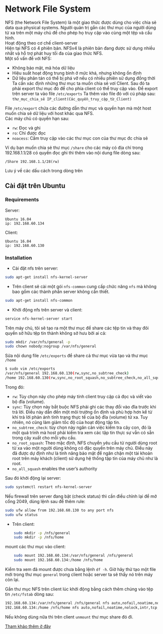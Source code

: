 # Network File System</br>
NFS (the Network File System) là một giao thức được dùng cho việc chia sẻ data qua physical systems. Người quản trị gắn các thư mục của người dùng từ xa trên một máy chủ để cho phép họ truy cập vào cùng một tệp và cấu hình.</br>
Hoạt động theo cơ chế client-server</br>
Hiện tại NFS có 4 phiên bản. NFSv4 là phiên bản đang được sử dụng nhiều nhất và hỗ trợ phát huy tối đa của giao thức NFS.</br>
Một số vấn đề với NFS:
* Không bảo mật, mã hóa dữ liệu
* Hiệu suất hoạt động trung bình ở mức khá, nhưng không ổn định
* Dữ liệu phân tán có thể bị phá vỡ nếu có nhiều phiên sử dụng đồng thời
Ta cần xác định những thư mục ta muốn chia sẻ vơí Client. Sau đó ta phải export thư mục đó để cho phía client có thể truy cập vào.
Để export trên server ta vào file `/etc/exports`
Ta thêm vào file đó với cú pháp sau:
`thư_mục_chia_sẻ IP_client(Các_quyền_truy_cập_từ_Client)`

File `/etc/export` chứa các đường dẫn thư mục và quyền hạn mà một host muốn chia sẻ dữ liệu với host khác qua NFS.</br>
Các máy chủ có quyền hạn sau:
* `rw`: Đọc và ghi
* `ro`: Chỉ được đọc
* `noacess`: Cấm truy cập vào các thư mục con của thư mục đc chia sẻ

Ví dụ bạn muốn chia sẻ thư mục `/share` cho các máy có địa chỉ trong 192.168.1.1/28 có quyền đọc ghi thì thêm vào nội dung file dòng sau:

	/Share 192.168.1.1/28(rw)

Lưu ý về các dấu cách trong dòng trên

## Cài đặt trên Ubuntu 
### Requirements
Server:

	Ubuntu 16.04
	ip: 192.168.60.134

Client:

	Ubuntu 16.04
	ip: 192.168.60.130

### Installation

- Cài đặt nfs trên server:
```sh
sudo apt-get install nfs-kernel-server
```
- Trên client sẽ cài một gói `nfs-common` cung cấp chức năng `nfs` mà không bao gồm các thành phần server không cần thiết.
```sh
sudo apt-get install nfs-common
```
- Khởi động nfs trên server và client:
```sh
service nfs-kernel-server start
```
Trên máy chủ, tôi sẽ tạo ra một thư mục để share các tệp tin và thay đôi quyền sở hữu tệp tin thành không sở hưu bởi ai cả:
```sh
sudo mkdir /var/nfs/general -p
sudo chown nobody:nogroup /var/nfs/general
```
Sửa nội dung file `/etc/exports` để share cả thư mục vừa tạo và thư mục `/home` 

```sh
$ sudo vim /etc/exports
/var/nfs/general 192.168.60.130(rw,sync,no_subtree_check)
/home 192.168.60.130(rw,sync,no_root_squash,no_subtree_check,no_all_squash) 
```
Trong đó: 
* `rw`: Tùy chọn này cho phép máy tính client truy cập cả đọc và viết vào bộ đĩa (volume).
* `sync`: Tùy chọn này bắt buộc NFS phải ghi các thay đổi vào đĩa trước khi trả lời. Điều này dẫn đến một môi trường ổn định và phù hợp hơn kể từ khi trả lời phản ánh tình trạng thực tế của bộ đĩa (volume) từ xa. Tuy nhiên, nó cũng làm giảm tốc độ của hoạt động tập tin.
* `no_subtree_check`: tùy chọn này ngăn cản việc kiểm tra cây con, đó là một quá trình mà host phải kiểm tra xem các tập tin thực sự vẫn có sẵn trong cây xuất cho mỗi yêu cầu.
* `no_root_squash`: Theo mặc định, NFS chuyển yêu cầu từ người dùng root từ xa vào một người dùng không có đặc quyền trên máy chủ. Điều này đã được dự định như là tính năng bảo mật để ngăn chặn một tài khoản root trên máy khách (client) sử dụng hệ thống tập tin của máy chủ như là root.
* `no_all_squash` enables the user’s authority

Sau đó khởi động lại server:
```sh
sudo systemctl restart nfs-kernel-server
```
Nếu firewall trên server đang bật (check status) thì cần điều chỉnh lại để mở cổng 2049, dùng lệnh sau để thêm rule:
```sh
sudo ufw allow from 192.168.60.130 to any port nfs
sudo ufw status
```
- Trên client:
```sh
	sudo mkdir -p /nfs/general
	sudo mkdir -p /nfs/home 
```
mount các thư mục vào client:
```sh
	sudo mount 192.168.60.134:/var/nfs/general /nfs/general
	sudo mount 192.168.60.134:/home /nfs/home	
```
Kiểm tra xem đã mount được chưa bằng lệnh `df -h`. Giờ hãy thử tạo một file mới trong thư mục `general` trong client hoặc server ta sẽ thấy nó trên máy còn lại.

Gắn thư mục NFS trên client lúc khởi động bằng cách thêm chúng vào tệp tin `/etc/fstab` dòng sau: 
```sh
192.168.60.134:/var/nfs/general /nfs/general nfs auto,nofail,noatime,nolock,intr,tcp,actimeo=1800 0 0
192.168.60.134:/home /nfs/home nfs auto,nofail,noatime,nolock,intr,tcp,actimeo=1800 0 0
```
Nếu không dùng nữa thì trên client `unmount` thư mục share đó đi.

[Tham khảo thêm ở đây](https://mangmaytinh.net/threads/thiet-lap-mot-nfs-mount-tren-ubuntu-16-04.43/)
